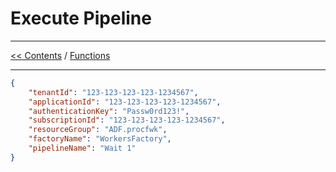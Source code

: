 # Execute Pipeline

___
[<< Contents](/procfwk/contents) / [Functions](/procfwk/functions)

___



```json
{
	"tenantId": "123-123-123-123-1234567",
	"applicationId": "123-123-123-123-1234567",
	"authenticationKey": "Passw0rd123!",
	"subscriptionId": "123-123-123-123-1234567",
	"resourceGroup": "ADF.procfwk",
	"factoryName": "WorkersFactory",
	"pipelineName": "Wait 1"
}
```